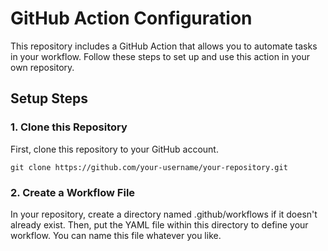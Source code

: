# GitHub Action Configuration

This repository includes a GitHub Action that allows you to automate tasks in your workflow. Follow these steps to set up and use this action in your own repository.

## Setup Steps

### 1. Clone this Repository

First, clone this repository to your GitHub account.

```shell
git clone https://github.com/your-username/your-repository.git
```

### 2. Create a Workflow File
In your repository, create a directory named .github/workflows if it doesn't already exist. Then, put the YAML file within this directory to define your workflow. You can name this file whatever you like.


